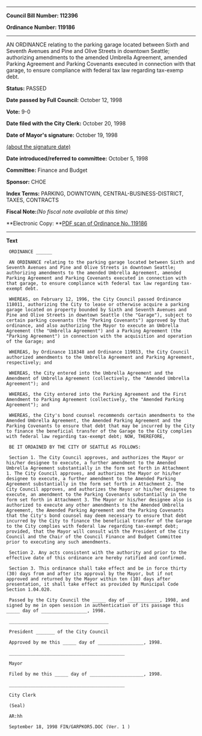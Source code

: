 

********

**Council Bill Number: 112396**
   
**Ordinance Number: 119186**
********

 AN ORDINANCE relating to the parking garage located between Sixth and Seventh Avenues and Pine and Olive Streets in downtown Seattle; authorizing amendments to the amended Umbrella Agreement, amended Parking Agreement and Parking Covenants executed in connection with that garage, to ensure compliance with federal tax law regarding tax-exemp debt.

**Status:** PASSED
   
**Date passed by Full Council:** October 12, 1998
   
**Vote:** 9-0
   
**Date filed with the City Clerk:** October 20, 1998
   
**Date of Mayor's signature:** October 19, 1998
   
[(about the signature date)](/~public/approvaldate.htm)
   
   
   
**Date introduced/referred to committee:** October 5, 1998
   
**Committee:** Finance and Budget
   
**Sponsor:** CHOE
   
   
**Index Terms:** PARKING, DOWNTOWN, CENTRAL-BUSINESS-DISTRICT, TAXES, CONTRACTS

**Fiscal Note:**_(No fiscal note available at this time)_

**Electronic Copy: **[PDF scan of Ordinance No. 119186](/~archives/Ordinances/Ord_119186.pdf)

********

**Text**
   
```
 ORDINANCE ______

 AN ORDINANCE relating to the parking garage located between Sixth and Seventh Avenues and Pine and Olive Streets in downtown Seattle; authorizing amendments to the amended Umbrella Agreement, amended Parking Agreement and Parking Covenants executed in connection with that garage, to ensure compliance with federal tax law regarding tax- exempt debt.

 WHEREAS, on February 12, 1996, the City Council passed Ordinance 118011, authorizing the City to lease or otherwise acquire a parking garage located on property bounded by Sixth and Seventh Avenues and Pine and Olive Streets in downtown Seattle (the "Garage"), subject to certain parking covenants (the "Parking Covenants") approved by that ordinance, and also authorizing the Mayor to execute an Umbrella Agreement (the "Umbrella Agreement") and a Parking Agreement (the "Parking Agreement") in connection with the acquisition and operation of the Garage; and

 WHEREAS, by Ordinance 118348 and Ordinance 119013, the City Council authorized amendments to the Umbrella Agreement and Parking Agreement, respectively; and

 WHEREAS, the City entered into the Umbrella Agreement and the Amendment of Umbrella Agreement (collectively, the "Amended Umbrella Agreement"); and

 WHEREAS, the City entered into the Parking Agreement and the First Amendment to Parking Agreement (collectively, the "Amended Parking Agreement"); and

 WHEREAS, the City's bond counsel recommends certain amendments to the Amended Umbrella Agreement, the Amended Parking Agreement and the Parking Covenants to ensure that debt that may be incurred by the City to finance the beneficial transfer of the Garage to the City complies with federal law regarding tax-exempt debt; NOW, THEREFORE,

 BE IT ORDAINED BY THE CITY OF SEATTLE AS FOLLOWS:

 Section 1. The City Council approves, and authorizes the Mayor or his/her designee to execute, a further amendment to the Amended Umbrella Agreement substantially in the form set forth in Attachment 1. The City Council approves, and authorizes the Mayor or his/her designee to execute, a further amendment to the Amended Parking Agreement substantially in the form set forth in Attachment 2. The City Council approves, and authorizes the Mayor or his/her designee to execute, an amendment to the Parking Covenants substantially in the form set forth in Attachment 3. The Mayor or his/her designee also is authorized to execute any other amendments to the Amended Umbrella Agreement, the Amended Parking Agreement and the Parking Covenants that the City's bond counsel may deem necessary to ensure that debt incurred by the City to finance the beneficial transfer of the Garage to the City complies with federal law regarding tax-exempt debt; provided, that the Mayor will consult with the President of the City Council and the Chair of the Council Finance and Budget Committee prior to executing any such amendments.

 Section 2. Any acts consistent with the authority and prior to the effective date of this ordinance are hereby ratified and confirmed.

 Section 3. This ordinance shall take effect and be in force thirty (30) days from and after its approval by the Mayor, but if not approved and returned by the Mayor within ten (10) days after presentation, it shall take effect as provided by Municipal Code Section 1.04.020.

 Passed by the City Council the _____ day of ____________, 1998, and signed by me in open session in authentication of its passage this _____ day of _________________, 1998.

 _____________________________________

 President _______ of the City Council

 Approved by me this _____ day of _________________, 1998.

 ___________________________________________

 Mayor

 Filed by me this _____ day of ____________________, 1998.

 ___________________________________________

 City Clerk

 (Seal)

 AR:hh

 September 18, 1998 FIN/GARPKOR5.DOC (Ver. 1 )

```
